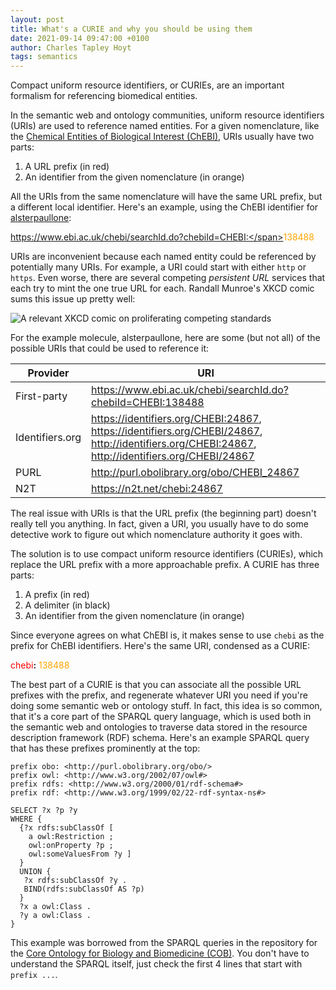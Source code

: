 ```yaml
---
layout: post
title: What's a CURIE and why you should be using them
date: 2021-09-14 09:47:00 +0100
author: Charles Tapley Hoyt
tags: semantics
---
```

Compact uniform resource identifiers, or CURIEs, are an important formalism for
referencing biomedical entities.

In the semantic web and ontology communities, uniform resource identifiers
(URIs) are used to reference named entities. For a given nomenclature, like
the [Chemical Entities of Biological Interest (ChEBI)](https://www.ebi.ac.uk/chebi),
URIs usually have two parts:

1. A URL prefix (in red)
2. An identifier from the given nomenclature (in orange)

All the URIs from the same nomenclature will have the same URL prefix, but a
different local identifier. Here's an example, using the ChEBI identifier for
[alsterpaullone](https://www.ebi.ac.uk/chebi/searchId.do?chebiId=CHEBI:138488):

<span style="color:red">https://www.ebi.ac.uk/chebi/searchId.do?chebiId=CHEBI:</span><span
style="color:orange">138488</span>

URIs are inconvenient because each named entity could be referenced by
potentially many URIs. For example, a URI could start with either `http`
or `https`. Even worse, there are several competing _persistent URL_ services
that each try to mint the one true URL for each. Randall Munroe's XKCD comic
sums this issue up pretty well:

![A relevant XKCD comic on proliferating competing standards](https://imgs.xkcd.com/comics/standards_2x.png)

For the example molecule, alsterpaullone, here are some (but not all) of the
possible URIs that could be used to reference it:

| Provider        | URI |
|-----------------|-----|
| First-party     | https://www.ebi.ac.uk/chebi/searchId.do?chebiId=CHEBI:138488 | 
| Identifiers.org | https://identifiers.org/CHEBI:24867, https://identifiers.org/CHEBI/24867, http://identifiers.org/CHEBI:24867, http://identifiers.org/CHEBI/24867 | 
| PURL            | http://purl.obolibrary.org/obo/CHEBI_24867 |
| N2T             | https://n2t.net/chebi:24867 |

The real issue with URIs is that the URL prefix (the beginning part) doesn't
really tell you anything. In fact, given a URI, you usually have to do some
detective work to figure out which nomenclature authority it goes with.

The solution is to use compact uniform resource identifiers (CURIEs), which
replace the URL prefix with a more approachable prefix. A CURIE has three parts:

1. A prefix (in red)
2. A delimiter (in black)
3. An identifier from the given nomenclature (in orange)

Since everyone agrees on what ChEBI is, it makes sense to use `chebi` as the
prefix for ChEBI identifiers. Here's the same URI, condensed as a CURIE:

<span style="color:red">chebi</span><b>:</b><span style="color:orange">
138488</span>

The best part of a CURIE is that you can associate all the possible URL prefixes
with the prefix, and regenerate whatever URI you need if you're doing some
semantic web or ontology stuff. In fact, this idea is so common, that it's a
core part of the SPARQL query language, which is used both in the semantic web
and ontologies to traverse data stored in the resource description framework
(RDF) schema. Here's an example SPARQL query that has these prefixes prominently
at the top:

```sparql
prefix obo: <http://purl.obolibrary.org/obo/> 
prefix owl: <http://www.w3.org/2002/07/owl#>
prefix rdfs: <http://www.w3.org/2000/01/rdf-schema#>
prefix rdf: <http://www.w3.org/1999/02/22-rdf-syntax-ns#>

SELECT ?x ?p ?y
WHERE {
  {?x rdfs:subClassOf [
    a owl:Restriction ;
    owl:onProperty ?p ;
    owl:someValuesFrom ?y ] 
  }
  UNION {
   ?x rdfs:subClassOf ?y .
   BIND(rdfs:subClassOf AS ?p)
  }
  ?x a owl:Class .
  ?y a owl:Class .
}
```

This example was borrowed from the SPARQL queries in the repository for the
[Core Ontology for Biology and Biomedicine (COB)](https://github.com/OBOFoundry/COB/blob/master/src/sparql/edges.sparql).
You don't have to understand the SPARQL itself, just check the first 4 lines
that start with `prefix ...`.
